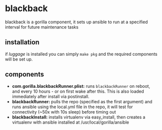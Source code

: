 blackback
==========

blackback is a gorilla component, it sets up ansible to run at a specified interval for future maintenance tasks

installation
------------

if *luggage* is installed you can simply `make pkg` and the required components will be set up.

components
----------

- **com.gorilla.blackbackRunner.plist:** runs `blackbackRunner` on reboot, and every 10 hours - or on first wake after this. This is also loaded immediately after install via postinstall.
- **blackbackRunner:** pulls the repo (specified as the first argument) and runs ansible using the local.yml file in the repo, it will test for connectivity (~50x with 10s sleep) before timing out
- **blackbackInstall:** installs virtualenv via easy_install, then creates a virtualenv with ansible installed at /usr/local/gorilla/ansible
